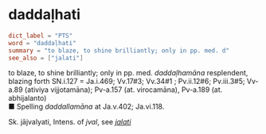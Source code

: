# daddaḷhati

``` toml
dict_label = "PTS"
word = "daddaḷhati"
summary = "to blaze, to shine brilliantly; only in pp. med. d"
see_also = ["jalati"]
```

to blaze, to shine brilliantly; only in pp. med. *daddaḷhamāna* resplendent, blazing forth SN.i.127 = Ja.i.469; Vv.17#3; Vv.34#1 ; Pv.ii.12#6; Pv.iii.3#5; Vv\-a.89 (ativiya vijjotamāna); Pv\-a.157 (at. virocamāna), Pv\-a.189 (at. abhijalanto)  
■ Spelling *daddallamāna* at Ja.v.402; Ja.vi.118.

Sk. jājvalyati, Intens. of *jval*, see *[jalati](jalati.md)*

